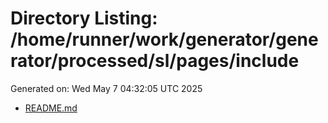 # Directory Listing: /home/runner/work/generator/generator/processed/sl/pages/include
Generated on: Wed May  7 04:32:05 UTC 2025

- [README.md](README.md)
